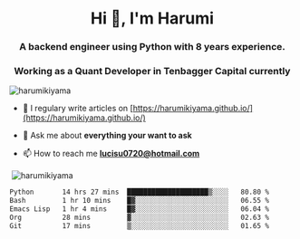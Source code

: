 <h1 align="center">Hi 👋, I'm Harumi</h1>
<h3 align="center">A backend engineer using <b>Python</b> with 8 years experience.</h3>
<h3 align="center">Working as a Quant Developer in <b>Tenbagger Capital</b> currently</h3>

<p align="left"> <img src="https://komarev.com/ghpvc/?username=harumikiyama" alt="harumikiyama" /> </p>


- 📝 I regulary write articles on [https://harumikiyama.github.io/](https://harumikiyama.github.io/)

- 💬 Ask me about **everything your want to ask**

- 📫 How to reach me **lucisu0720@hotmail.com**

<p>&nbsp;<img align="center" src="https://github-readme-stats.vercel.app/api?username=harumikiyama&show_icons=true" alt="harumikiyama" /></p>


<!--START_SECTION:waka-->

```txt
Python       14 hrs 27 mins  ████████████████████▒░░░░   80.80 %
Bash         1 hr 10 mins    █▓░░░░░░░░░░░░░░░░░░░░░░░   06.55 %
Emacs Lisp   1 hr 4 mins     █▓░░░░░░░░░░░░░░░░░░░░░░░   06.04 %
Org          28 mins         ▓░░░░░░░░░░░░░░░░░░░░░░░░   02.63 %
Git          17 mins         ▒░░░░░░░░░░░░░░░░░░░░░░░░   01.65 %
```

<!--END_SECTION:waka-->
